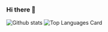 ### Hi there 👋


![Github stats](https://github-readme-stats.vercel.app/api?username=Peatsuki&theme=algolia&show_icons=true&count_private=true)
![Top Languages Card](https://github-readme-stats.vercel.app/api/top-langs/?username=Peatsuki&layout=compact)




<!--
**Peatsuki/Peatsuki** is a ✨ _special_ ✨ repository because its `README.md` (this file) appears on your GitHub profile.

Here are some ideas to get you started:

- 🔭 I’m currently working on ...
- 🌱 I’m currently learning ...
- 👯 I’m looking to collaborate on ...
- 🤔 I’m looking for help with ...
- 💬 Ask me about ...
- 📫 How to reach me: ...
- 😄 Pronouns: ...
- ⚡ Fun fact: ...
-->
